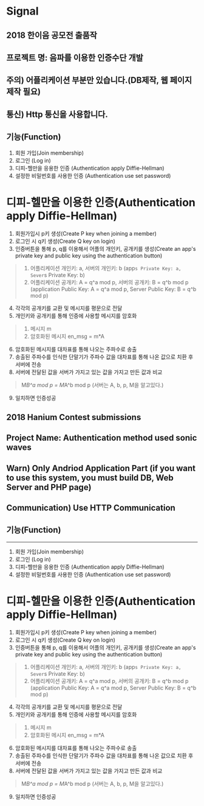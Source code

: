 # Signal
## 2018 한이음 공모전 출품작
## 프로젝트 명: 음파를 이용한 인증수단 개발
## 주의) 어플리케이션 부분만 있습니다.(DB제작, 웹 페이지 제작 필요)
## 통신) Http 통신을 사용합니다.
## 기능(Function)
1. 회원 가입(Join membership)
2. 로그인 (Log in)
3. 디피-헬만을 응용한 인증 (Authentication apply Diffie-Hellman)
4. 설정한 비밀번호를 사용한 인증 (Authentication use set password)

디피-헬만을 이용한 인증(Authentication apply Diffie-Hellman)
===
1. 회원가입시 p키 생성(Create P key when joining a member)
2. 로그인 시 q키 생성(Create Q key on login)
3. 인증버튼을 통해 p, q를 이용해서 어플의 개인키, 공개키를 생성(Create an app's private key and public key using the authentication button)
> 1. 어플리케이션 개인키: a, 서버의 개인키: b (app`s Private Key: a, Sever`s Private Key: b)
> 2. 어플리케이션 공개키: A = q^a mod p, 서버의 공개키: B = q^b mod p
> (application Public Key:  A = q^a mod p, Server Public Key: B = q^b mod p)
4. 각각의 공개키를 교환 및 메시지를 평문으로 전달
5. 개인키와 공개키를 통해 인증에 사용할 메시지를 암호화
> 1. 메시지 m
> 2. 암호화된 메시지 en_msg = m*A
6. 암호화된 메시지를 대차표를 통해 나오는 주파수로 송출
7. 송출된 주파수를 인식한 단말기가 주파수 값을 대차표를 통해 나온 값으로 치환 후 서버에 전송
8. 서버에 전달된 값을 서버가 가지고 있는 값을 가지고 만든 값과 비교
> M*B^a mod p = M*A^b mod p
> (서버는 A, b, p, M을 알고있다.)
9. 일치하면 인증성공
## 2018 Hanium Contest submissions
## Project Name: Authentication method used sonic waves
## Warn) Only Andriod Application Part (if you want to use this system, you must build DB, Web Server and PHP page)
## Communication) Use HTTP Communication

## 기능(Function)
---
1. 회원 가입(Join membership)
2. 로그인 (Log in)
3. 디피-헬만을 응용한 인증 (Authentication apply Diffie-Hellman)
4. 설정한 비밀번호를 사용한 인증 (Authentication use set password)

디피-헬만을 이용한 인증(Authentication apply Diffie-Hellman)
===
1. 회원가입시 p키 생성(Create P key when joining a member)
2. 로그인 시 q키 생성(Create Q key on login)
3. 인증버튼을 통해 p, q를 이용해서 어플의 개인키, 공개키를 생성(Create an app's private key and public key using the authentication button)
> 1. 어플리케이션 개인키: a, 서버의 개인키: b (app`s Private Key: a, Sever`s Private Key: b)
> 2. 어플리케이션 공개키: A = q^a mod p, 서버의 공개키: B = q^b mod p
> (application Public Key:  A = q^a mod p, Server Public Key: B = q^b mod p)
4. 각각의 공개키를 교환 및 메시지를 평문으로 전달
5. 개인키와 공개키를 통해 인증에 사용할 메시지를 암호화
> 1. 메시지 m
> 2. 암호화된 메시지 en_msg = m*A
6. 암호화된 메시지를 대차표를 통해 나오는 주파수로 송출
7. 송출된 주파수를 인식한 단말기가 주파수 값을 대차표를 통해 나온 값으로 치환 후 서버에 전송
8. 서버에 전달된 값을 서버가 가지고 있는 값을 가지고 만든 값과 비교
> M*B^a mod p = M*A^b mod p
> (서버는 A, b, p, M을 알고있다.)
9. 일치하면 인증성공
